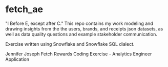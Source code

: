 # fetch_ae
"I Before E, except after C." This repo contains my work modeling and drawing insights from the the users, brands, and receipts json datasets, as well as data quality questions and example stakeholder communication. 

Exercise written using Snowflake and Snowflake SQL dialect.

Jennifer Joseph Fetch Rewards Coding Exercise - Analytics Engineer Application

